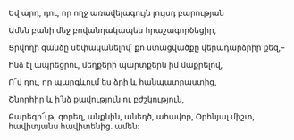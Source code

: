 Եվ արդ, դու, որ ողջ առավելագույն լույսդ բարության


Ամեն բանի մեջ բովանդակապես հրաշագործեցիր,


Ցրվողի գանձը սեփականելով՝ քո ստացվածքը վերադարձրիր քեզ,–


Ինձ էլ ապրեցրու, մեղքերի պարտքերն իմ մաքրելով,


Ո՜վ դու, որ պարգևում ես ձրի և հանպատրաստից,


Շնորհիր և ի՛նձ քավություն ու բժշկություն,


Բարեգո՜ւթ, զորեղ, անքնին, անեղծ, ահավոր, Օրհնյալ միշտ, հավիտյանս հավիտենից. ամեն: